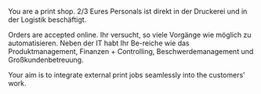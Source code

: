 You are a print shop. 2/3 Eures Personals ist direkt in der Druckerei und in der Logistik beschäftigt.

Orders are accepted online. Ihr versucht, so viele Vorgänge wie möglich zu automatisieren. Neben der IT habt Ihr Be-reiche wie das Produktmanagement, Finanzen + Controlling, Beschwerdemanagement und Großkundenbetreuung.

Your aim is to integrate external print jobs seamlessly into the customers' work.
